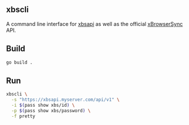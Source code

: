 xbscli
------

A command line interface for [xbsapi](https://github.com/mrusme/xbsapi) as well 
as the official [xBrowserSync](https://github.com/xbrowsersync/api) API.


## Build

```sh
go build .
```

## Run

```sh
xbscli \
  -s "https://xbsapi.myserver.com/api/v1" \
  -i $(pass show xbs/id) \
  -p $(pass show xbs/password) \
  -f pretty
```



